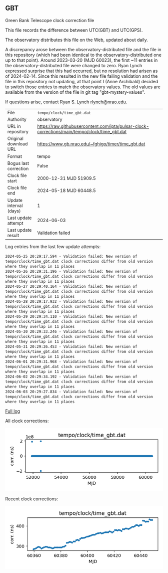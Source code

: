 
## GBT

Green Bank Telescope clock correction file

This file records the difference between UTC(GBT) and UTC(GPS).

The observatory distributes this file on the Web, updated about daily.

A discrepancy arose between the observatory-distributed file and the
file in this repository (which had been identical to the 
observatory-distributed one up to that point). Around 
2023-03-20 (MJD 60023), the first ~11 entries in the 
observatory-distributed file were changed to zero.
Ryan Lynch expressed surprise that this had occurred, but no
resolution had arisen as of 2024-02-14. Since this resulted in
the new file failing validation and the file in this repository
not updating, at that point I (Anne Archibald) decided to
switch those entries to match the observatory values. The old values
are available from the version of the file in git tag 
"gbt-mystery-values".

If questions arise, contact Ryan S. Lynch <rlynch@nrao.edu>.

|     |     |
|:--- |:--- |
| File | `tempo/clock/time_gbt.dat` |
| Authority | observatory |
| URL in repository | <https://raw.githubusercontent.com/ipta/pulsar-clock-corrections/main/tempo/clock/time_gbt.dat> |
| Original download URL | <https://www.gb.nrao.edu/~fghigo/timer/time_gbt.dat> |
| Format | tempo |
| Bogus last correction | False |
| Clock file start | 2000-12-31 MJD 51909.5 |
| Clock file end | 2024-05-18 MJD 60448.5 |
| Update interval (days) | 1 |
| Last update attempt | 2024-06-03 |
| Last update result | Validation failed |

Log entries from the last few update attempts:
```
2024-05-25 20:29:17.594 - Validation failed: New version of tempo/clock/time_gbt.dat clock corrections differ from old version where they overlap in 11 places
2024-05-26 20:29:31.196 - Validation failed: New version of tempo/clock/time_gbt.dat clock corrections differ from old version where they overlap in 11 places
2024-05-27 20:29:40.164 - Validation failed: New version of tempo/clock/time_gbt.dat clock corrections differ from old version where they overlap in 11 places
2024-05-28 20:29:17.932 - Validation failed: New version of tempo/clock/time_gbt.dat clock corrections differ from old version where they overlap in 11 places
2024-05-29 20:29:34.110 - Validation failed: New version of tempo/clock/time_gbt.dat clock corrections differ from old version where they overlap in 11 places
2024-05-30 20:29:33.246 - Validation failed: New version of tempo/clock/time_gbt.dat clock corrections differ from old version where they overlap in 11 places
2024-05-31 20:29:26.453 - Validation failed: New version of tempo/clock/time_gbt.dat clock corrections differ from old version where they overlap in 11 places
2024-06-01 20:29:31.968 - Validation failed: New version of tempo/clock/time_gbt.dat clock corrections differ from old version where they overlap in 11 places
2024-06-02 20:29:34.192 - Validation failed: New version of tempo/clock/time_gbt.dat clock corrections differ from old version where they overlap in 11 places
2024-06-03 20:29:27.834 - Validation failed: New version of tempo/clock/time_gbt.dat clock corrections differ from old version where they overlap in 11 places
```
[Full log](https://raw.githubusercontent.com/ipta/pulsar-clock-corrections/main/log/tempo/clock/time_gbt.dat.log)


All clock corrections:

![plot of all clock corrections](time_gbt.dat.png "All corrections")

Recent clock corrections:

![plot of recent clock corrections](time_gbt.dat.short.png "Recent corrections")

